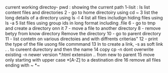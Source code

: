 current working directoy- pwd : showing the current path
1-lisit : ls list content files and directories
2 - go to home directoiry using cd ~
3 list the long details of a directory using ls -l
4 list all files includign hiding files using ls -a
5 list files using group ids in long format including .file
6 - go to tmp and create a directory onn it
7 - move a file to another directory
8 - remove betyy from know directory
Remove the directory
10 - go to parent directory
11 - list contetn on various directoies and with diffrents criterias"
12 - print the type of the file usong file commmand
13 ln to create a link, -s as soft link .  . to cureent durectory and then the name
14 copy cp -n dont overwrite existing -n newer version  *.html extension .. from new to parent 
15 move only starting with upper case *[A-Z] to a destination dire
16 remove all files ending with ~  *~ 
